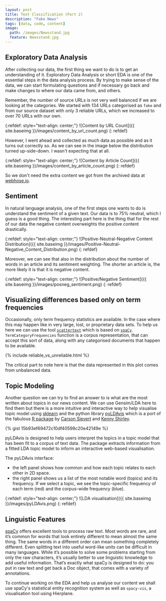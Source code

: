 ```yaml
---
layout: post
title: Text Classification (Part 2)
description: "Fake News"
tags: [data, code, content]
image:
  path: /images/Newsstand.jpg
  feature: Newsstand.jpg
---
```


## Exploratory Data Analysis

After collecting our data, the first thing we want to do is to get an understanding of it. Exploratory Data Analysis or short EDA is one of the essential steps in the data analysis process. By trying to make sense of the data, we can start formulating questions and if necessary go back and make changes to where our data came from, and others.

Remember, the number of source URLs is not very well balanced if we are looking at the categories. We started with 134 URLs categorised as `fake` and from our source dataset with only 3 reliable URLs, which we increased to over 70 URLs with our own.

{:refdef: style="text-align: center;"}
![Content by URL Count]({{ site.baseimg }}/images/content_by_url_count.png)
{: refdef}

However, I went ahead and collected as much data as possible and as it turns out correctly so. As we can see in the image below the distribution turned up-side-down. I wasn't expecting that at all.

{:refdef: style="text-align: center;"}
![Content by Article Count]({{ site.baseimg }}/images/content_by_article_count.png)
{: refdef}

So we don't need the extra content we got from the archived data at [webhose.io](https://webhose.io/).

## Sentiment

In natural language analysis, one of the first steps one wants to do is understand the sentiment of a given text. Our data is to 75% neutral, which I guess is a good thing. The interesting part here is the thing that for the rest of our data the negative content overweights the positive content drastically.

{:refdef: style="text-align: center;"}
![Positive-Neutral-Negative Content Distribution]({{ site.baseimg }}/images/Positive-Neutral-Negative_Content_Distribution.png)
{: refdef}

Moreover, we can see that also in the distribution about the number of words in an article and its sentiment weighting. The shorter an article is, the more likely it is that it is negative content.

{:refdef: style="text-align: center;"}
![Positive/Negative Sentiment]({{ site.baseimg }}/images/posneg_sentiment.png)
{: refdef}

## Visualizing differences based only on term frequencies

Occasionally, only term frequency statistics are available. In the case where this may happen like in very large, lost, or proprietary data sets. To help us here we can use the tool [`scattertext`](https://github.com/JasonKessler/scattertext) which is based on [`spaCy`](https://spacy.io/). `TermCategoryFrequencies` function is a corpus representation, that can accept this sort of data, along with any categorised documents that happen to be available.

{% include reliable_vs_unreliable.html %}
 

The critical part to note here is that the data represented in this plot comes from unbalanced data.

## Topic Modeling

Another question we can try to find an answer to is what are the most written about topics in our news content. We can use Gensim/LDA here to find them but there is a more intuitive and interactive way to help visualise topic model using [sklearn](https://scikit-learn.org/stable/index.html) and the python library [pyLDAvis](https://pyldavis.readthedocs.io/en/latest/) which is a port of the fabulous [R package](https://github.com/cpsievert/LDAvis) by [Carson Sievert](https://cpsievert.me/) and [Kenny Shirley](http://www.kennyshirley.com/).

{% gist 15b93ef69472c10df40598c20e42149e %}

pyLDAvis is designed to help users interpret the topics in a topic model that has been fit to a corpus of text data. The package extracts information from a fitted LDA topic model to inform an interactive web-based visualisation.

The pyLDAvis interface:

+ the left panel shows how common and how each topic relates to each other in 2D space.
+ the right panel shows us a list of the most notable word (topics) and its frequency. If we select a topic, we see the topic-specific frequency of each term (red) and the corpus-wide frequency (blue).

<!-- <a href="http://example.com/" target="_blank">Hello, world!</a> -->

{:refdef: style="text-align: center;"}
![LDA visualisation]({{ site.baseimg }}/images/pyLDAvis.png)
{: refdef}

## Linguistic Features

[spaCy](https://spacy.io/) offers excellent tools to process raw text. Most words are rare, and it’s common for words that look entirely different to mean almost the same thing. The same words in a different order can mean something completely different. Even splitting text into useful word-like units can be difficult in many languages. While it’s possible to solve some problems starting from only the raw characters, it’s usually better to use linguistic knowledge to add useful information. That’s exactly what spaCy is designed to do: you put in raw text and get back a Doc object, that comes with a variety of annotations.

To continue working on the EDA and help us analyse our content we shall use spaCy's statistical entity recognition system as well as `spacy-vis`, a visualisation tool using Hierplane.
